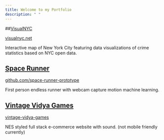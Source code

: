 ```yaml
---
title: Welcome to my Portfolio
description: " "
---
```


##[VisualNYC](https://rickylau.dev/visualnyc/)

[visualnyc.net](http://www.visualnyc.net/)

Interactive map of New York City featuring data visualizations of crime statistics based on NYC open data.

## [Space Runner](https://rickylau.dev/hackathon/)

[github.com/space-runner-prototype](https://github.com/space-runner-prototype/space-runner)

First person endless runner with webcam capture motion machine learning.

## [Vintage Vidya Games](https://rickylau.dev/vvg/)

[vintage-vidya-games](https://vintage-vidya-games.herokuapp.com/)

NES styled full stack e-commerce website with sound. (not mobile friendly currently)
